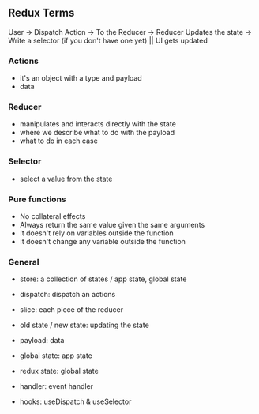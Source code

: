 ## Redux Terms

User -> Dispatch Action -> To the Reducer -> Reducer Updates the state -> Write a selector (if you don't have one yet) || UI gets updated

### Actions

- it's an object with a type and payload
- data

### Reducer

- manipulates and interacts directly with the state
- where we describe what to do with the payload
- what to do in each case

### Selector

- select a value from the state

### Pure functions

- No collateral effects
- Always return the same value given the same arguments
- It doesn't rely on variables outside the function
- It doesn't change any variable outside the function

### General

- store: a collection of states / app state, global state
- dispatch: dispatch an actions
- slice: each piece of the reducer
- old state / new state: updating the state
- payload: data
- global state: app state
- redux state: global state

- handler: event handler
- hooks: useDispatch & useSelector